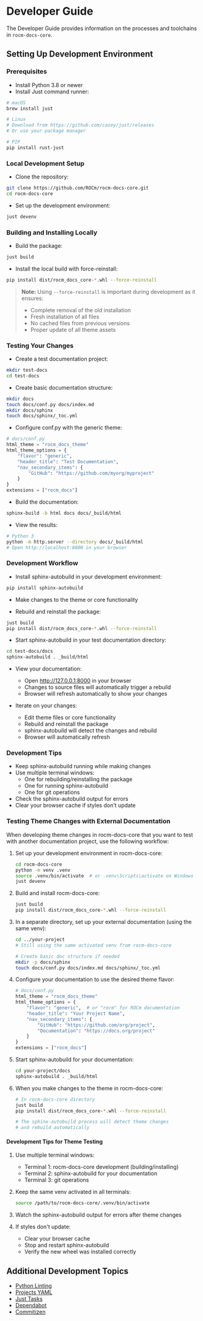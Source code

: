 # Developer Guide

The Developer Guide provides information on the processes and toolchains in `rocm-docs-core`.

## Setting Up Development Environment

### Prerequisites

- Install Python 3.8 or newer
- Install Just command runner:

```bash
# macOS
brew install just

# Linux
# Download from https://github.com/casey/just/releases
# Or use your package manager

# PIP
pip install rust-just
```

### Local Development Setup

- Clone the repository:

```bash
git clone https://github.com/ROCm/rocm-docs-core.git
cd rocm-docs-core
```

- Set up the development environment:

 ```bash
just devenv
 ```

### Building and Installing Locally

- Build the package:

```bash
just build
```

- Install the local build with force-reinstall:

```bash
pip install dist/rocm_docs_core-*.whl --force-reinstall
```

   > **Note:** Using `--force-reinstall` is important during development as it ensures:
   >
   > - Complete removal of the old installation
   > - Fresh installation of all files
   > - No cached files from previous versions
   > - Proper update of all theme assets

### Testing Your Changes

- Create a test documentation project:

```bash
mkdir test-docs
cd test-docs
```

- Create basic documentation structure:

 ```bash
 mkdir docs
 touch docs/conf.py docs/index.md
 mkdir docs/sphinx
 touch docs/sphinx/_toc.yml
 ```

- Configure conf.py with the generic theme:

 ```python
 # docs/conf.py
 html_theme = "rocm_docs_theme"
 html_theme_options = {
     "flavor": "generic",
     "header_title": "Test Documentation",
     "nav_secondary_items": {
         "GitHub": "https://github.com/myorg/myproject"
     }
 }
 extensions = ["rocm_docs"]
 ```

- Build the documentation:

 ```bash
 sphinx-build -b html docs docs/_build/html
 ```

- View the results:

```bash
# Python 3
python -m http.server --directory docs/_build/html
# Open http://localhost:8000 in your browser
```

### Development Workflow

- Install sphinx-autobuild in your development environment:

```bash
pip install sphinx-autobuild
```

- Make changes to the theme or core functionality

- Rebuild and reinstall the package:

```bash
just build
pip install dist/rocm_docs_core-*.whl --force-reinstall
```

- Start sphinx-autobuild in your test documentation directory:

```bash
cd test-docs/docs
sphinx-autobuild . _build/html
```

- View your documentation:
   - Open http://127.0.0.1:8000 in your browser
   - Changes to source files will automatically trigger a rebuild
   - Browser will refresh automatically to show your changes

- Iterate on your changes:
   - Edit theme files or core functionality
   - Rebuild and reinstall the package
   - sphinx-autobuild will detect the changes and rebuild
   - Browser will automatically refresh

### Development Tips

- Keep sphinx-autobuild running while making changes
- Use multiple terminal windows:
  - One for rebuilding/reinstalling the package
  - One for running sphinx-autobuild
  - One for git operations
- Check the sphinx-autobuild output for errors
- Clear your browser cache if styles don't update

### Testing Theme Changes with External Documentation

When developing theme changes in rocm-docs-core that you want to test with another documentation project, use the following workflow:

1. Set up your development environment in rocm-docs-core:
   ```bash
   cd rocm-docs-core
   python -m venv .venv
   source .venv/bin/activate  # or .venv\Scripts\activate on Windows
   just devenv
   ```

2. Build and install rocm-docs-core:
   ```bash
   just build
   pip install dist/rocm_docs_core-*.whl --force-reinstall
   ```

3. In a separate directory, set up your external documentation (using the same venv):
   ```bash
   cd ../your-project
   # Still using the same activated venv from rocm-docs-core

   # Create basic doc structure if needed
   mkdir -p docs/sphinx
   touch docs/conf.py docs/index.md docs/sphinx/_toc.yml
   ```

4. Configure your documentation to use the desired theme flavor:
   ```python
   # docs/conf.py
   html_theme = "rocm_docs_theme"
   html_theme_options = {
       "flavor": "generic",  # or "rocm" for ROCm documentation
       "header_title": "Your Project Name",
       "nav_secondary_items": {
           "GitHub": "https://github.com/org/project",
           "Documentation": "https://docs.org/project"
       }
   }
   extensions = ["rocm_docs"]
   ```

5. Start sphinx-autobuild for your documentation:
   ```bash
   cd your-project/docs
   sphinx-autobuild . _build/html
   ```

6. When you make changes to the theme in rocm-docs-core:
   ```bash
   # In rocm-docs-core directory
   just build
   pip install dist/rocm_docs_core-*.whl --force-reinstall

   # The sphinx-autobuild process will detect theme changes
   # and rebuild automatically
   ```

#### Development Tips for Theme Testing

1. Use multiple terminal windows:
   - Terminal 1: rocm-docs-core development (building/installing)
   - Terminal 2: sphinx-autobuild for your documentation
   - Terminal 3: git operations

2. Keep the same venv activated in all terminals:
   ```bash
   source /path/to/rocm-docs-core/.venv/bin/activate
   ```

3. Watch the sphinx-autobuild output for errors after theme changes

4. If styles don't update:
   - Clear your browser cache
   - Stop and restart sphinx-autobuild
   - Verify the new wheel was installed correctly

## Additional Development Topics

- [Python Linting](python_linting.md)
- [Projects YAML](projects_yaml.md)
- [Just Tasks](just.md)
- [Dependabot](dependabot.md)
- [Commitizen](commitizen.md)
